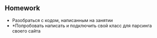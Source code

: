 ## Homework

- Разобраться с кодом, написанным на занятии
- *Попробовать написать и подключить свой класс для парсинга своего сайта
